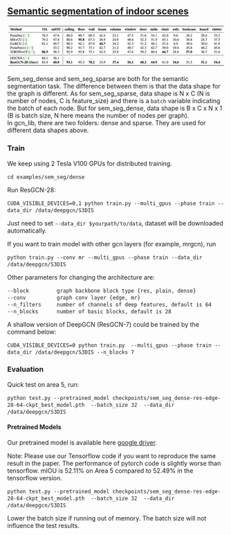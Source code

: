 ## [Semantic segmentation of indoor scenes](https://arxiv.org/pdf/1904.03751.pdf)

<p align="center">
  <img src='../../misc/sem_seg_s3dis.png' width=800>  
</p>


Sem_seg_dense and sem_seg_sparse are both for the semantic segmentation task. 
The difference between them is that the data shape for the graph is different. 
As for sem_seg_sparse, data shape is N x C (N is number of nodes, C is feature_size) and there is a `batch` variable indicating the batch of each node. 
But for sem_seg_dense, data shape is B x C x N x 1 (B is batch size, N here means the number of nodes per graph).  
In gcn_lib, there are two folders: dense and sparse. They are used for different data shapes above.


### Train
We keep using 2 Tesla V100 GPUs for distributed training. 
``` 
cd examples/sem_seg/dense
```

Run ResGCN-28:
```
CUDA_VISIBLE_DEVICES=0,1 python train.py --multi_gpus --phase train --data_dir /data/deepgcn/S3DIS
```
Just need to set `--data_dir $yourpath/to/data`, dataset will be downloaded automatically. 

If you want to train model with other gcn layers (for example, mrgcn), run
```
python train.py --conv mr --multi_gpus --phase train --data_dir /data/deepgcn/S3DIS 
```
Other parameters for changing the architecture are:
```
--block         graph backbone block type {res, plain, dense}
--conv          graph conv layer {edge, mr}
--n_filters     number of channels of deep features, default is 64
--n_blocks      number of basic blocks, default is 28
```

A shallow version of DeepGCN (ResGCN-7) could be trained by the command below:
```
CUDA_VISIBLE_DEVICES=0 python train.py  --multi_gpus --phase train --data_dir /data/deepgcn/S3DIS --n_blocks 7
```


### Evaluation
Quick test on area 5, run:

```
python test.py --pretrained_model checkpoints/sem_seg_dense-res-edge-28-64-ckpt_best_model.pth  --batch_size 32  --data_dir /data/deepgcn/S3DIS 
```
 
#### Pretrained Models
Our pretrained model is available here [google driver](https://drive.google.com/open?id=1iAJbHqiNwc4nJlP67sp1xLkl5EtC4PU_).

Note: Please use our Tensorflow code if you want to reproduce the same result in the paper. 
The performance of pytorch code is slightly worse than tensorflow. mIOU is 52.11% on Area 5 compared to 52.49% in the tensorflow version.
```
python test.py --pretrained_model checkpoints/sem_seg_dense-res-edge-28-64-ckpt_best_model.pth  --batch_size 32  --data_dir /data/deepgcn/S3DIS
```
Lower the batch size if running out of memory. The batch size will not influence the test results.

